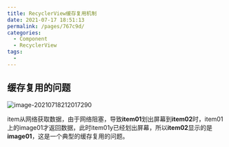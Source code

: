 ```yaml
---
title: RecyclerView缓存复用机制
date: 2021-07-17 18:51:13
permalink: /pages/767c9d/
categories:
  - Component
  - RecyclerView
tags:
  - 
---
```

## 缓存复用的问题

![image-20210718212017290](https://iqqcode-blog.oss-cn-beijing.aliyuncs.com/img-2021-later/20210718212017.png)

item从网络获取数据，由于网络阻塞，导致**item01**划出屏幕到**item02**时，item01上的image01才返回数据，此时item01y已经划出屏幕，所以**item02**显示的是**image01**，这是一个典型的缓存复用的问题。


